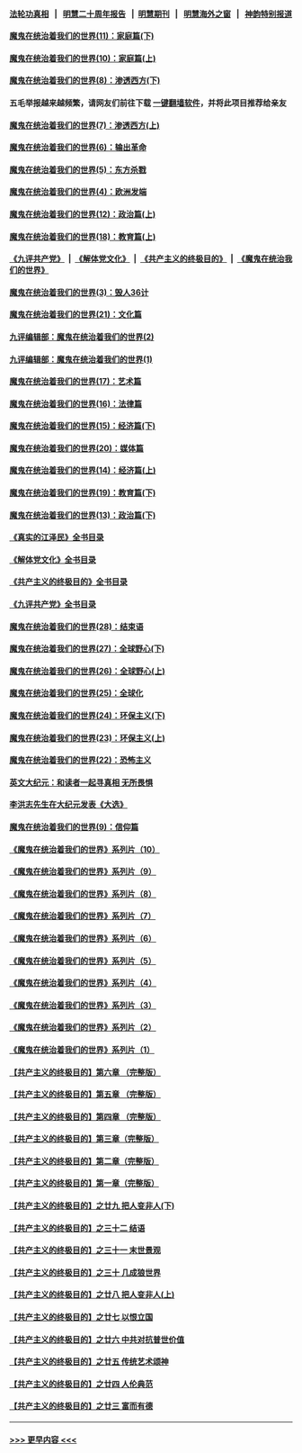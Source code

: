 #### [法轮功真相](https://github.com/gfw-breaker/truth/blob/master/README.md?t=0) &nbsp;&nbsp;|&nbsp;&nbsp; [明慧二十周年报告](https://github.com/gfw-breaker/mh-reports/blob/master/README.md?t=0) &nbsp;&nbsp;|&nbsp;&nbsp;[明慧期刊](https://github.com/gfw-breaker/mh-qikan) &nbsp;&nbsp;|&nbsp;&nbsp; [明慧海外之窗](https://github.com/gfw-breaker/mh-news/blob/master/README.md?t=0) &nbsp;&nbsp;|&nbsp;&nbsp; [神韵特别报道](https://github.com/gfw-breaker/mh-news/blob/master/shenyun.md?t=0)
#### [魔鬼在统治着我们的世界(11)：家庭篇(下)](../pages/nsc422/n10440961.md?t=12081501) 
#### [魔鬼在统治着我们的世界(10)：家庭篇(上)](../pages/nsc422/n10435448.md?t=12081501) 
#### [魔鬼在统治着我们的世界(8)：渗透西方(下)](../pages/nsc422/n10429603.md?t=12081501) 
#### 五毛举报越来越频繁，请网友们前往下载 [一键翻墙软件](https://github.com/gfw-breaker/ssr-accounts)，并将此项目推荐给亲友
#### [魔鬼在统治着我们的世界(7)：渗透西方(上)](../pages/nsc422/n10426013.md?t=12081501) 
#### [魔鬼在统治着我们的世界(6)：输出革命](../pages/nsc422/n10421536.md?t=12081501) 
#### [魔鬼在统治着我们的世界(5)：东方杀戮](../pages/nsc422/n10417707.md?t=12081501) 
#### [魔鬼在统治着我们的世界(4)：欧洲发端](../pages/nsc422/n10414890.md?t=12081501) 
#### [魔鬼在统治着我们的世界(12)：政治篇(上)](../pages/nsc422/n10444576.md?t=12081501) 
#### [魔鬼在统治着我们的世界(18)：教育篇(上)](../pages/nsc422/n10526970.md?t=12081501) 
#### [《九评共产党》](https://github.com/begood0513/9ping.md/blob/master/README.md) &nbsp;|&nbsp; [《解体党文化》](../../../../jtdwh.md/blob/master/README.md)  &nbsp;|&nbsp; [《共产主义的终极目的》](../../../../gczydzjmd.md/blob/master/README.md) &nbsp;|&nbsp; [《魔鬼在统治我们的世界》](../../../../mgztzwmdsj.md/blob/master/README.md) 
#### [魔鬼在统治着我们的世界(3)：毁人36计](../pages/nsc422/n10411583.md?t=12081501) 
#### [魔鬼在统治着我们的世界(21)：文化篇](../pages/nsc422/n10597706.md?t=12081501) 
#### [九评编辑部：魔鬼在统治着我们的世界(2)](../pages/nsc422/n10410036.md?t=12081501) 
#### [九评编辑部：魔鬼在统治着我们的世界(1)](../pages/nsc422/n10406825.md?t=12081501) 
#### [魔鬼在统治着我们的世界(17)：艺术篇](../pages/nsc422/n10499093.md?t=12081501) 
#### [魔鬼在统治着我们的世界(16)：法律篇](../pages/nsc422/n10485969.md?t=12081501) 
#### [魔鬼在统治着我们的世界(15)：经济篇(下)](../pages/nsc422/n10469975.md?t=12081501) 
#### [魔鬼在统治着我们的世界(20)：媒体篇](../pages/nsc422/n10586579.md?t=12081501) 
#### [魔鬼在统治着我们的世界(14)：经济篇(上)](../pages/nsc422/n10457370.md?t=12081501) 
#### [魔鬼在统治着我们的世界(19)：教育篇(下)](../pages/nsc422/n10564808.md?t=12081501) 
#### [魔鬼在统治着我们的世界(13)：政治篇(下)](../pages/nsc422/n10448270.md?t=12081501) 
#### [《真实的江泽民》全书目录](../pages/nsc422/n13721399.md?t=12081501) 
#### [《解体党文化》全书目录](../pages/nsc422/n13721157.md?t=12081501) 
#### [《共产主义的终极目的》全书目录](../pages/nsc422/n13721048.md?t=12081501) 
#### [《九评共产党》全书目录](../pages/nsc422/n13708085.md?t=12081501) 
#### [魔鬼在统治着我们的世界(28)：结束语](../pages/nsc422/n10936246.md?t=12081501) 
#### [魔鬼在统治着我们的世界(27)：全球野心(下)](../pages/nsc422/n10928319.md?t=12081501) 
#### [魔鬼在统治着我们的世界(26)：全球野心(上)](../pages/nsc422/n10900318.md?t=12081501) 
#### [魔鬼在统治着我们的世界(25)：全球化](../pages/nsc422/n10788205.md?t=12081501) 
#### [魔鬼在统治着我们的世界(24)：环保主义(下)](../pages/nsc422/n10695307.md?t=12081501) 
#### [魔鬼在统治着我们的世界(23)：环保主义(上)](../pages/nsc422/n10688613.md?t=12081501) 
#### [魔鬼在统治着我们的世界(22)：恐怖主义](../pages/nsc422/n10614727.md?t=12081501) 
#### [英文大纪元：和读者一起寻真相 无所畏惧](../pages/nsc422/n12542027.md?t=12081501) 
#### [李洪志先生在大纪元发表《大选》](../pages/nsc422/n12534746.md?t=12081501) 
#### [魔鬼在统治着我们的世界(9)：信仰篇](../pages/nsc422/n10432159.md?t=12081501) 
#### [《魔鬼在统治着我们的世界》系列片（10）](../pages/nsc422/n12292670.md?t=12081501) 
#### [《魔鬼在统治着我们的世界》系列片（9）](../pages/nsc422/n12290859.md?t=12081501) 
#### [《魔鬼在统治着我们的世界》系列片（8）](../pages/nsc422/n12287445.md?t=12081501) 
#### [《魔鬼在统治着我们的世界》系列片（7）](../pages/nsc422/n12283425.md?t=12081501) 
#### [《魔鬼在统治着我们的世界》系列片（6）](../pages/nsc422/n12282314.md?t=12081501) 
#### [《魔鬼在统治着我们的世界》系列片（5）](../pages/nsc422/n12281419.md?t=12081501) 
#### [《魔鬼在统治着我们的世界》系列片（4）](../pages/nsc422/n12274024.md?t=12081501) 
#### [《魔鬼在统治着我们的世界》系列片（3）](../pages/nsc422/n12271322.md?t=12081501) 
#### [《魔鬼在统治着我们的世界》系列片（2）](../pages/nsc422/n12269049.md?t=12081501) 
#### [《魔鬼在统治着我们的世界》系列片（1）](../pages/nsc422/n12267575.md?t=12081501) 
#### [【共产主义的终极目的】第六章 （完整版）](../pages/nsc422/n11428913.md?t=12081501) 
#### [【共产主义的终极目的】第五章 （完整版）](../pages/nsc422/n11428912.md?t=12081501) 
#### [【共产主义的终极目的】第四章 （完整版）](../pages/nsc422/n11428907.md?t=12081501) 
#### [【共产主义的终极目的】第三章（完整版）](../pages/nsc422/n11428848.md?t=12081501) 
#### [【共产主义的终极目的】第二章（完整版）](../pages/nsc422/n11428831.md?t=12081501) 
#### [【共产主义的终极目的】第一章（完整版）](../pages/nsc422/n11417651.md?t=12081501) 
#### [【共产主义的终极目的】之廿九 把人变非人(下)](../pages/nsc422/n11344140.md?t=12081501) 
#### [【共产主义的终极目的】之三十二 结语](../pages/nsc422/n11360535.md?t=12081501) 
#### [【共产主义的终极目的】之三十一 末世景观](../pages/nsc422/n11351129.md?t=12081501) 
#### [【共产主义的终极目的】之三十 几成狼世界](../pages/nsc422/n11348280.md?t=12081501) 
#### [【共产主义的终极目的】之廿八 把人变非人(上)](../pages/nsc422/n11340492.md?t=12081501) 
#### [【共产主义的终极目的】之廿七 以恨立国](../pages/nsc422/n11336944.md?t=12081501) 
#### [【共产主义的终极目的】之廿六 中共对抗普世价值](../pages/nsc422/n11324785.md?t=12081501) 
#### [【共产主义的终极目的】之廿五 传统艺术颂神](../pages/nsc422/n11296396.md?t=12081501) 
#### [【共产主义的终极目的】之廿四 人伦典范](../pages/nsc422/n11296397.md?t=12081501) 
#### [【共产主义的终极目的】之廿三 富而有德](../pages/nsc422/n11283598.md?t=12081501) 

----
#### [ >>> 更早内容 <<< ](../indexes/nsc422-earlier.md)
